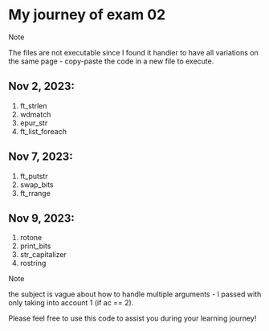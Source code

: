 # My journey of exam 02

> [!NOTE]
> The files are not executable since I found it handier to have all variations on the same page - copy-paste the code in a new file to execute.

## Nov 2, 2023:
1. ft_strlen
2. wdmatch
3. epur_str
4. ft_list_foreach

## Nov 7, 2023:
1. ft_putstr
2. swap_bits
3. ft_rrange

## Nov 9, 2023:
1. rotone
2. print_bits
3. str_capitalizer
4. rostring 
> [!NOTE]
> the subject is vague about how to handle multiple arguments - I passed with only taking into account 1 (if ac == 2).

Please feel free to use this code to assist you during your learning journey!
